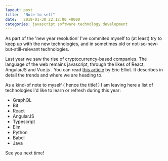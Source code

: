 ```yaml
---
layout: post
title:  "Note to self"
date:   2019-01-30 22:12:00 +0000
categories: javascript software technology development
---
```


As part of the 'new year resolution' I've commited myself to (at least) try to keep up with the new technologies, and in sometimes old or not-so-new-but-still-relevant technologies.

Last year we saw the rise of cryptocurrency-based companies. The language of the web remains javascript, through the likes of React, AngularJS and Vue.js . You can read [this article](https://medium.com/javascript-scene/top-javascript-frameworks-and-topics-to-learn-in-2019-b4142f38df20) by Eric Elliot. It describes in detail the trends and where we are heading to.

As a kind-of note to myself ( hence the title! ) I am leaving here a list of technologies I'd like to learn or refresh during this year:

- GraphQL
- Bit
- React
- AngularJS
- Typescript
- Elm
- Python
- Babel
- Java

See you next time!
